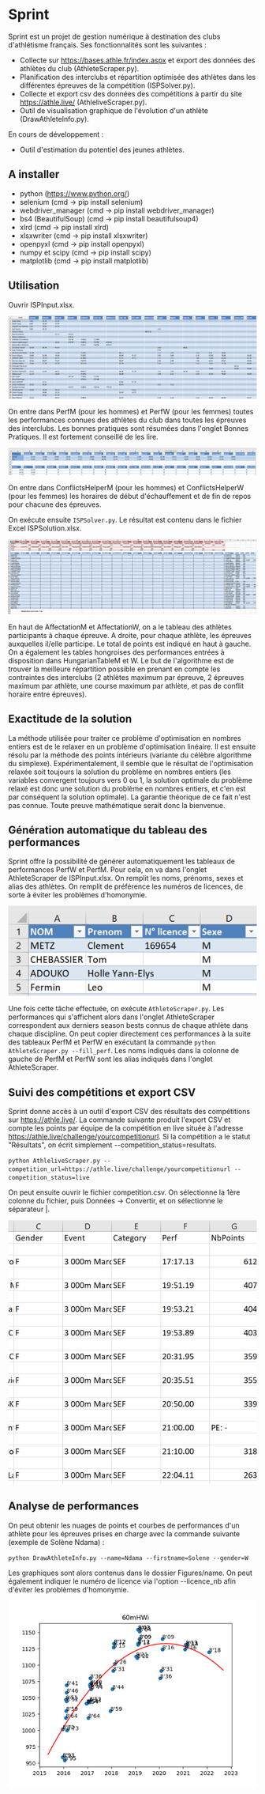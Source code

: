 # Sprint

Sprint est un projet de gestion numérique à destination des clubs d'athlétisme français. Ses fonctionnalités sont les suivantes :

* Collecte sur https://bases.athle.fr/index.aspx et export des données des athlètes du club (AthleteScraper.py).
* Planification des interclubs et répartition optimisée des athlètes dans les différentes épreuves de la compétition (ISPSolver.py).
* Collecte et export csv des données des compétitions à partir du site https://athle.live/ (AthleliveScraper.py).
* Outil de visualisation graphique de l'évolution d'un athlète (DrawAthleteInfo.py).

En cours de développement :

* Outil d'estimation du potentiel des jeunes athlètes.

## A installer

* python (https://www.python.org/)
* selenium (cmd -> pip install selenium)
* webdriver_manager (cmd -> pip install webdriver_manager)
* bs4 (BeautifulSoup) (cmd -> pip install beautifulsoup4)
* xlrd (cmd -> pip install xlrd)
* xlsxwriter (cmd -> pip install xlsxwriter)
* openpyxl (cmd -> pip install openpyxl)
* numpy et scipy (cmd -> pip install scipy)
* matplotlib (cmd -> pip install matplotlib)

## Utilisation

Ouvrir ISPInput.xlsx.

![Image](/resources/perfs.png)

On entre dans PerfM (pour les hommes) et PerfW (pour les femmes) toutes les performances connues des athlètes du club dans toutes les épreuves des interclubs. Les bonnes pratiques sont résumées dans l'onglet Bonnes Pratiques. Il est fortement conseillé de les lire.

![Image](/resources/schedule.png)

On entre dans ConflictsHelperM (pour les hommes) et ConflictsHelperW (pour les femmes) les horaires de début d'échauffement et de fin de repos pour chacune des épreuves.

On exécute ensuite `ISPSolver.py`. Le résultat est contenu dans le fichier Excel ISPSolution.xlsx.

![Image](/resources/result.png)

En haut de AffectationM et AffectationW, on a le tableau des athlètes participants à chaque épreuve. A droite, pour chaque athlète, les épreuves auxquelles il/elle participe. Le total de points est indiqué en haut à gauche. On a également les tables hongroises des performances entrées à disposition dans HungarianTableM et W.
Le but de l'algorithme est de trouver la meilleure répartition possible en prenant en compte les contraintes des interclubs (2 athlètes maximum par épreuve, 2 épreuves maximum par athlète, une course maximum par athlète, et pas de conflit horaire entre épreuves). 

## Exactitude de la solution

La méthode utilisée pour traiter ce problème d'optimisation en nombres entiers est de le relaxer en un problème d'optimisation linéaire. Il est ensuite résolu par la méthode des points intérieurs (variante du célèbre algorithme du simplexe). Expérimentalement, il semble que le résultat de l'optimisation relaxée soit toujours la solution du problème en nombres entiers (les variables convergent toujours vers 0 ou 1, la solution optimale du problème relaxé est donc une solution du problème en nombres entiers, et c'en est par conséquent la solution optimale). La garantie théorique de ce fait n'est pas connue. Toute preuve mathématique serait donc la bienvenue.

## Génération automatique du tableau des performances

Sprint offre la possibilité de générer automatiquement les tableaux de performances PerfW et PerfM. Pour cela, on va dans l'onglet AthleteScraper de ISPInput.xlsx. On remplit les noms, prénoms, sexes et alias des athlètes. On remplit de préférence les numéros de licences, de sorte à éviter les problèmes d'homonymie. 

![Image](/resources/scraper.png)

Une fois cette tâche effectuée, on exécute `AthleteScraper.py`. Les performances qui s'affichent alors dans l'onglet AthleteScraper correspondent aux derniers season bests connus de chaque athlète dans chaque discipline. On peut copier directement ces performances à la suite des tableaux PerfM et PerfW en exécutant la commande `python AthleteScraper.py --fill_perf`. Les noms indiqués dans la colonne de gauche de PerfM et PerfW sont les alias indiqués dans l'onglet AthleteScraper.

## Suivi des compétitions et export CSV

Sprint donne accès à un outil d'export CSV des résultats des compétitions sur https://athle.live/. La commande suivante produit l'export CSV et compte les points par équipe de la compétition en live située à l'adresse https://athle.live/challenge/yourcompetitionurl. Si la compétition a le statut "Résultats", on écrit simplement --competition_status=resultats.

`python AthleliveScraper.py --competition_url=https://athle.live/challenge/yourcompetitionurl --competition_status=live`

On peut ensuite ouvrir le fichier competition.csv. On sélectionne la 1ère colonne du fichier, puis Données -> Convertir, et on sélectionne le séparateur |.

![Image](/resources/csvexport.png)

## Analyse de performances

On peut obtenir les nuages de points et courbes de performances d'un athlète pour les épreuves prises en charge avec la commande suivante (exemple de Solène Ndama) :

`python DrawAthleteInfo.py --name=Ndama --firstname=Solene --gender=W`

Les graphiques sont alors contenus dans le dossier Figures/name. On peut également indiquer le numéro de licence via l'option --licence_nb afin d'éviter les problèmes d'homonymie.

![Image](/resources/60mHWi.png)
